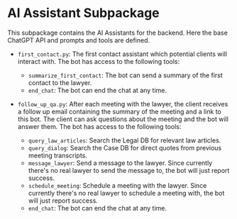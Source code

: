# AI Assistant Subpackage

This subpackage contains the AI Assistants for the backend. Here the base ChatGPT API and prompts and tools are defined.

- `first_contact.py`: The first contact assistant which potential clients will interact with.
The bot has access to the following tools:
    - `summarize_first_contact`: The bot can send a summary of the first contact to the lawyer.
    - `end_chat`: The bot can end the chat at any time.

- `follow_up_qa.py`: After each meeting with the lawyer, the client receives a follow up email containing the summary of the meeting and a link to this bot. The client can ask questions about the meeting and the bot will answer them.
The bot has access to the following tools:
    - `query_law_articles`: Search the Legal DB for relevant law articles.
    - `query_dialog`: Search the Case DB for direct quotes from previous meeting transcripts.
    - `message_lawyer`: Send a message to the lawyer. Since currently there's no real lawyer to send the message to, the bot will just report success.
    - `schedule_meeting`: Schedule a meeting with the lawyer. Since currently there's no real lawyer to schedule a meeting with, the bot will just report success.
    - `end_chat`: The bot can end the chat at any time.